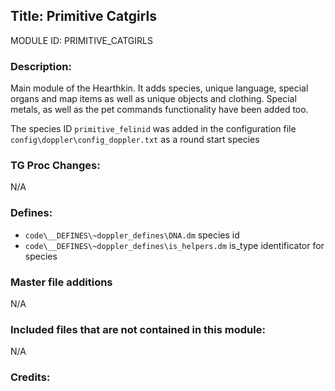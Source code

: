 ## Title: Primitive Catgirls

MODULE ID: PRIMITIVE_CATGIRLS

### Description:

Main module of the Hearthkin. It adds species, unique language, special organs and map items as well as unique objects and clothing.
Special metals, as well as the pet commands functionality have been added too.

The species ID `primitive_felinid` was added in the configuration file `config\doppler\config_doppler.txt` as a round start species

### TG Proc Changes:

N/A

### Defines:

- `code\__DEFINES\~doppler_defines\DNA.dm` species id
- `code\__DEFINES\~doppler_defines\is_helpers.dm` is_type identificator for species

### Master file additions

N/A

### Included files that are not contained in this module:

N/A

### Credits:
